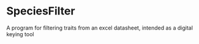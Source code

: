 # SpeciesFilter
A program for filtering traits from an excel datasheet, intended as a digital keying tool
